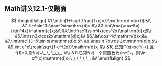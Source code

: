 ## Math讲义12.1-仅题面

$$
\begin{flalign}
&1.\int\ln{1+\sqrt{\frac{1+x}x}}\mathrm{d}x(x>0);&\\
&2.\int\sin^3x\cos^2x\mathrm{d}x;&\\
&3,\int\frac{\cos^5x}{\sin^4x}\mathrm{d}x;&\\
&4.\int\frac1{\sin^4x\cos^2x}\mathrm{d}x;&\\
&5.\int\sin3x\cos2x\mathrm{d}x;&\\
&6.\int\cos^4x\mathrm{d}x;&\\
&7.\int\frac1{3+5\sin x}\mathrm{d}x;&\\
&8.\int\sin 7x\cos 2x\mathrm{d}x;&\\
&9.\int e^x\arcsin\sqrt{1-e^{2x}}\mathrm{d}x; &\\
&10.已知f'(x)=xe^{-x},且f(1)=0,则f(x)=\_ \_ \_\_\_; &\\\
&11.已知f(x)一个原函数为\ln^2x，则\int xf'(x)\mathrm{d}x=\_\_\_\_\_\_. &\\
\end{flalign}
$$

